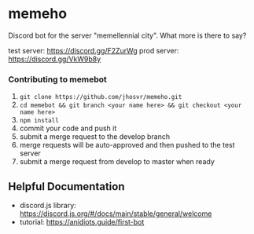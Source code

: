 # memeho

Discord bot for the server "memellennial city". What more is there to say?

test server: https://discord.gg/F2ZurWg
prod server: https://discord.gg/VkW9b8y

### Contributing to memebot
1. `git clone https://github.com/jhosvr/memeho.git`
2. `cd memebot && git branch <your name here> && git checkout <your name here>`
3. `npm install`
4. commit your code and push it
5. submit a merge request to the develop branch
6. merge requests will be auto-approved and then pushed to the test server
7. submit a merge request from develop to master when ready

## Helpful Documentation
* discord.js library: https://discord.js.org/#/docs/main/stable/general/welcome
* tutorial: https://anidiots.guide/first-bot


